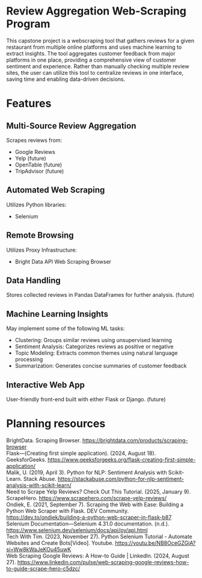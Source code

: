 # Review Aggregation Web-Scraping Program

This capstone project is a webscraping tool that gathers reviews for a given restaurant from multiple online platforms and uses machine learning to extract insights. The tool aggregates customer feedback from major platforms in one place, providing a comprehensive view of customer sentiment and experience. Rather than manually checking multiple review sites, the user can utilize this tool to centralize reviews in one interface, saving time and enabling data-driven decisions.

# Features

## Multi-Source Review Aggregation
Scrapes reviews from:
- Google Reviews
- Yelp (future)
- OpenTable (future)
- TripAdvisor (future)

## Automated Web Scraping
Utilizes Python libraries:
- Selenium
## Remote Browsing  
Utilizes Proxy Infrastructure:
- Bright Data API Web Scraping Browser

## Data Handling
Stores collected reviews in Pandas DataFrames for further analysis. (future)

## Machine Learning Insights
May implement some of the following ML tasks:
- Clustering: Groups similar reviews using unsupervised learning
- Sentiment Analysis: Categorizes reviews as positive or negative
- Topic Modeling: Extracts common themes using natural language processing
- Summarization: Generates concise summaries of customer feedback

## Interactive Web App
User-friendly front-end built with either Flask or Django. (future)

# Planning resources
BrightData. Scraping Browser. https://brightdata.com/products/scraping-browser  
Flask—(Creating first simple application). (2024, August 18). GeeksforGeeks. https://www.geeksforgeeks.org/flask-creating-first-simple-application/  
Malik, U. (2019, April 3). Python for NLP: Sentiment Analysis with Scikit-Learn. Stack Abuse. https://stackabuse.com/python-for-nlp-sentiment-analysis-with-scikit-learn/  
Need to Scrape Yelp Reviews? Check Out This Tutorial. (2025, January 9). ScrapeHero. https://www.scrapehero.com/scrape-yelp-reviews/  
Ondiek, E. (2021, September 7). Scraping the Web with Ease: Building a Python Web Scraper with Flask. DEV Community. https://dev.to/ondiek/building-a-python-web-scraper-in-flask-b87  
Selenium Documentation—Selenium 4.31.0 documentation. (n.d.). https://www.selenium.dev/selenium/docs/api/py/api.html  
Tech With Tim. (2023, November 27). Python Selenium Tutorial - Automate Websites and Create Bots[Video]. Youtube. https://youtu.be/NB8OceGZGjA?si=Ww8kWaJeKOu45uwK  
Web Scraping Google Reviews: A How-to Guide | LinkedIn. (2024, August 27). https://www.linkedin.com/pulse/web-scraping-google-reviews-how-to-guide-scrape-hero-c5dzc/  
